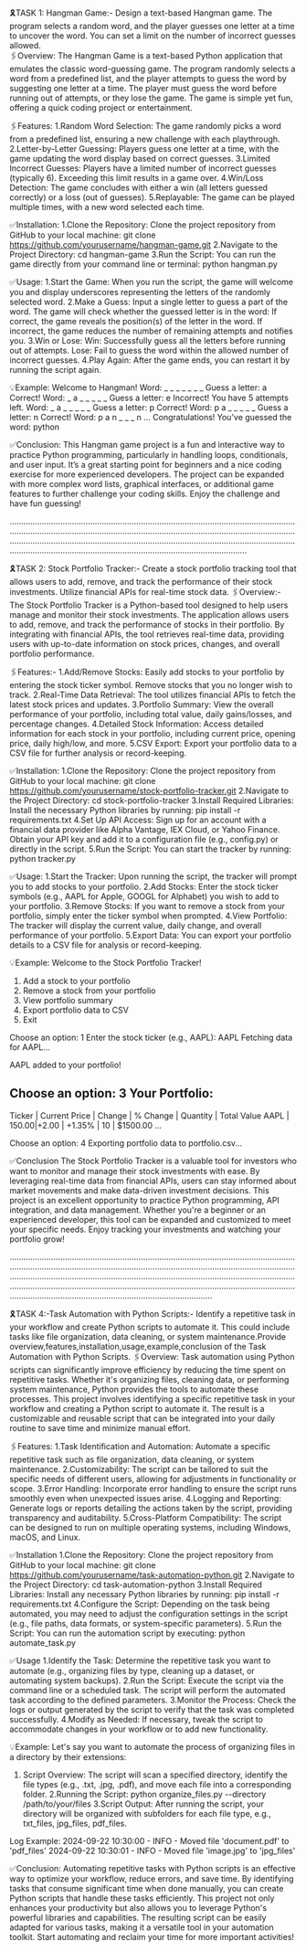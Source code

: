 🎗️TASK 1: Hangman Game:-
Design a text-based Hangman game. The program selects a random word, and the player guesses one letter at a time to uncover the word. You can set a limit on the number of incorrect guesses allowed.                                                                                
🖇️Overview:
The Hangman Game is a text-based Python application that emulates the classic word-guessing game. The program randomly selects a word from a predefined list, and the player attempts to guess the word by suggesting one letter at a time. The player must guess the word before running out of attempts, or they lose the game. The game is simple yet fun, offering a quick coding project or entertainment.

🖇️Features:
1.Random Word Selection: The game randomly picks a word from a predefined list, ensuring a new challenge with each playthrough.
2.Letter-by-Letter Guessing: Players guess one letter at a time, with the game updating the word display based on correct guesses.
3.Limited Incorrect Guesses: Players have a limited number of incorrect guesses (typically 6). Exceeding this limit results in a game over.
4.Win/Loss Detection: The game concludes with either a win (all letters guessed correctly) or a loss (out of guesses).
5.Replayable: The game can be played multiple times, with a new word selected each time.

✅Installation:
1.Clone the Repository:
Clone the project repository from GitHub to your local machine:
git clone https://github.com/yourusername/hangman-game.git
2.Navigate to the Project Directory:
cd hangman-game
3.Run the Script: You can run the game directly from your command line or terminal:
python hangman.py

✅Usage:
1.Start the Game: When you run the script, the game will welcome you and display underscores representing the letters of the randomly selected word.
2.Make a Guess: Input a single letter to guess a part of the word. The game will check whether the guessed letter is in the word:
   If correct, the game reveals the position(s) of the letter in the word.
   If incorrect, the game reduces the number of remaining attempts and notifies you.
3.Win or Lose:
   Win: Successfully guess all the letters before running out of attempts.
   Lose: Fail to guess the word within the allowed number of incorrect guesses.
4.Play Again: After the game ends, you can restart it by running the script again.

💡Example:
Welcome to Hangman!
Word: _ _ _ _ _ _ _ 
Guess a letter: a
Correct!
Word: _ a _ _ _ _ _ 
Guess a letter: e
Incorrect! You have 5 attempts left.
Word: _ a _ _ _ _ _ 
Guess a letter: p
Correct!
Word: p a _ _ _ _ _ 
Guess a letter: n
Correct!
Word: p a n _ _ _ n 
...
Congratulations! You've guessed the word: python

✅Conclusion:
This Hangman game project is a fun and interactive way to practice Python programming, particularly in handling loops, conditionals, and user input. It’s a great starting point for beginners and a nice coding exercise for more experienced developers. The project can be expanded with more complex word lists, graphical interfaces, or additional game features to further challenge your coding skills. Enjoy the challenge and have fun guessing!

...........................................................................................................................................................................................................................................................................................................................................................................................................................................................................................

🎗️TASK 2: Stock Portfolio Tracker:-
Create a stock portfolio tracking tool that allows users to add, remove, and track the performance of their stock investments. Utilize financial APIs for real-time stock data. 
🖇️Overview:-
The Stock Portfolio Tracker is a Python-based tool designed to help users manage and monitor their stock investments. The application allows users to add, remove, and track the performance of stocks in their portfolio. By integrating with financial APIs, the tool retrieves real-time data, providing users with up-to-date information on stock prices, changes, and overall portfolio performance.

🖇️Features:-
1.Add/Remove Stocks: Easily add stocks to your portfolio by entering the stock ticker symbol. Remove stocks that you no longer wish to track.
2.Real-Time Data Retrieval: The tool utilizes financial APIs to fetch the latest stock prices and updates.
3.Portfolio Summary: View the overall performance of your portfolio, including total value, daily gains/losses, and percentage changes.
4.Detailed Stock Information: Access detailed information for each stock in your portfolio, including current price, opening price, daily high/low, and more.
5.CSV Export: Export your portfolio data to a CSV file for further analysis or record-keeping.

✅Installation:
1.Clone the Repository:
Clone the project repository from GitHub to your local machine:
git clone https://github.com/yourusername/stock-portfolio-tracker.git
2.Navigate to the Project Directory:
cd stock-portfolio-tracker
3.Install Required Libraries: Install the necessary Python libraries by running:
pip install -r requirements.txt
4.Set Up API Access:
Sign up for an account with a financial data provider like Alpha Vantage, IEX Cloud, or Yahoo Finance.
Obtain your API key and add it to a configuration file (e.g., config.py) or directly in the script.
5.Run the Script: You can start the tracker by running:
python tracker.py

✅Usage:
1.Start the Tracker: Upon running the script, the tracker will prompt you to add stocks to your portfolio.
2.Add Stocks: Enter the stock ticker symbols (e.g., AAPL for Apple, GOOGL for Alphabet) you wish to add to your portfolio.
3.Remove Stocks: If you want to remove a stock from your portfolio, simply enter the ticker symbol when prompted.
4.View Portfolio: The tracker will display the current value, daily change, and overall performance of your portfolio.
5.Export Data: You can export your portfolio details to a CSV file for analysis or record-keeping.

💡Example:
Welcome to the Stock Portfolio Tracker!

1. Add a stock to your portfolio
2. Remove a stock from your portfolio
3. View portfolio summary
4. Export portfolio data to CSV
5. Exit

Choose an option: 1
Enter the stock ticker (e.g., AAPL): AAPL
Fetching data for AAPL...

AAPL added to your portfolio!

Choose an option: 3
Your Portfolio:
---------------------------------
Ticker  |  Current Price  |  Change  |  % Change  |  Quantity  |  Total Value
AAPL    |  $150.00        |  +$2.00  |  +1.35%    |  10        |  $1500.00
...

Choose an option: 4
Exporting portfolio data to portfolio.csv...

✅Conclusion
The Stock Portfolio Tracker is a valuable tool for investors who want to monitor and manage their stock investments with ease. By leveraging real-time data from financial APIs, users can stay informed about market movements and make data-driven investment decisions. This project is an excellent opportunity to practice Python programming, API integration, and data management. Whether you're a beginner or an experienced developer, this tool can be expanded and customized to meet your specific needs. Enjoy tracking your investments and watching your portfolio grow!

........................................................................................................................................................................................................................................................................................................................................................................................................................................................................................................................................................................................................

🎗️TASK 4:-Task Automation with Python Scripts:-
Identify a repetitive task in your workflow and create Python scripts to automate it. This could include tasks like file organization, data cleaning, or system maintenance.Provide overview,features,installation,usage,example,conclusion of the Task Automation with Python Scripts.
🖇️Overview:
Task automation using Python scripts can significantly improve efficiency by reducing the time spent on repetitive tasks. Whether it's organizing files, cleaning data, or performing system maintenance, Python provides the tools to automate these processes. This project involves identifying a specific repetitive task in your workflow and creating a Python script to automate it. The result is a customizable and reusable script that can be integrated into your daily routine to save time and minimize manual effort.

🖇️Features:
1.Task Identification and Automation: Automate a specific repetitive task such as file organization, data cleaning, or system maintenance.
2.Customizability: The script can be tailored to suit the specific needs of different users, allowing for adjustments in functionality or scope.
3.Error Handling: Incorporate error handling to ensure the script runs smoothly even when unexpected issues arise.
4.Logging and Reporting: Generate logs or reports detailing the actions taken by the script, providing transparency and auditability.
5.Cross-Platform Compatibility: The script can be designed to run on multiple operating systems, including Windows, macOS, and Linux.

✅Installation
1.Clone the Repository:
Clone the project repository from GitHub to your local machine:
git clone https://github.com/yourusername/task-automation-python.git
2.Navigate to the Project Directory:
cd task-automation-python
3.Install Required Libraries: Install any necessary Python libraries by running:
pip install -r requirements.txt
4.Configure the Script: Depending on the task being automated, you may need to adjust the configuration settings in the script (e.g., file paths, data formats, or system-specific parameters).
5.Run the Script: You can run the automation script by executing:
python automate_task.py

✅Usage
1.Identify the Task: Determine the repetitive task you want to automate (e.g., organizing files by type, cleaning up a dataset, or automating system backups).
2.Run the Script: Execute the script via the command line or a scheduled task. The script will perform the automated task according to the defined parameters.
3.Monitor the Process: Check the logs or output generated by the script to verify that the task was completed successfully.
4.Modify as Needed: If necessary, tweak the script to accommodate changes in your workflow or to add new functionality.

💡Example:
Let's say you want to automate the process of organizing files in a directory by their extensions:
1. Script Overview: The script will scan a specified directory, identify the file types (e.g., .txt, .jpg, .pdf), and move each file into a corresponding folder.
2.Running the Script:
python organize_files.py --directory /path/to/your/files
3.Script Output: After running the script, your directory will be organized with subfolders for each file type, e.g., txt_files, jpg_files, pdf_files.

Log Example:
2024-09-22 10:30:00 - INFO - Moved file 'document.pdf' to 'pdf_files'
2024-09-22 10:30:01 - INFO - Moved file 'image.jpg' to 'jpg_files'

✅Conclusion:
Automating repetitive tasks with Python scripts is an effective way to optimize your workflow, reduce errors, and save time. By identifying tasks that consume significant time when done manually, you can create Python scripts that handle these tasks efficiently. This project not only enhances your productivity but also allows you to leverage Python's powerful libraries and capabilities. The resulting script can be easily adapted for various tasks, making it a versatile tool in your automation toolkit. Start automating and reclaim your time for more important activities!









